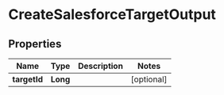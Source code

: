 

# CreateSalesforceTargetOutput

## Properties

Name | Type | Description | Notes
------------ | ------------- | ------------- | -------------
**targetId** | **Long** |  |  [optional]



